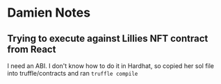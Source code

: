# Damien Notes
## Trying to execute against Lillies NFT contract from React
I need an ABI. I don't know how to do it in Hardhat, so copied her sol file into truffle/contracts and ran ```truffle compile```


